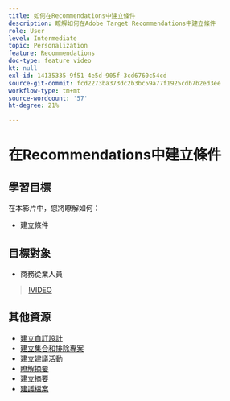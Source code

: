 ```yaml
---
title: 如何在Recommendations中建立條件
description: 瞭解如何在Adobe Target Recommendations中建立條件
role: User
level: Intermediate
topic: Personalization
feature: Recommendations
doc-type: feature video
kt: null
exl-id: 14135335-9f51-4e5d-905f-3cd6760c54cd
source-git-commit: fcd2273ba373dc2b3bc59a77f1925cdb7b2ed3ee
workflow-type: tm+mt
source-wordcount: '57'
ht-degree: 21%

---
```


# 在Recommendations中建立條件

## 學習目標

在本影片中，您將瞭解如何：

* 建立條件

## 目標對象

* 商務從業人員

>[!VIDEO](https://video.tv.adobe.com/v/27694?quality=12)

## 其他資源

* [建立自訂設計](create-custom-designs.md)
* [建立集合和排除專案](create-collections-and-exclusions.md)
* [建立建議活動](create-a-recommendations-activity.md)
* [瞭解摘要](understanding-feeds.md)
* [建立摘要](create-a-feed.md)
* [建議檔案](https://experienceleague.adobe.com/docs/target/using/recommendations/recommendations.html?lang=en)
